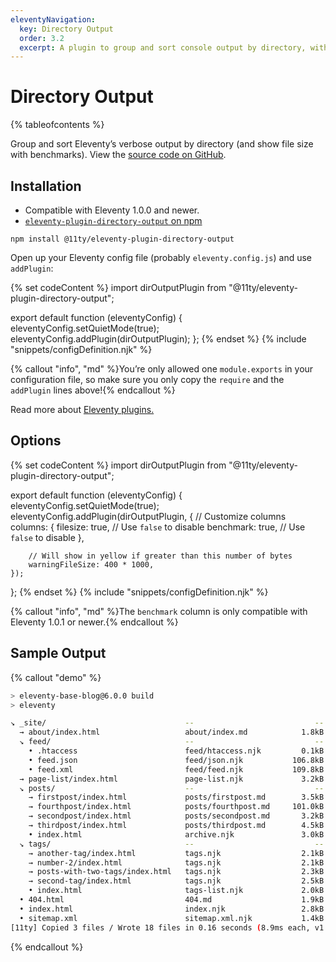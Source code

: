 ```yaml
---
eleventyNavigation:
  key: Directory Output
  order: 3.2
  excerpt: A plugin to group and sort console output by directory, with file size and benchmarks.
---
```


# Directory Output

{% tableofcontents %}

Group and sort Eleventy’s verbose output by directory (and show file size with benchmarks). View the [source code on GitHub](https://github.com/11ty/eleventy-plugin-directory-output).

## Installation

- Compatible with Eleventy 1.0.0 and newer.
- [`eleventy-plugin-directory-output` on npm](https://www.npmjs.com/package/@11ty/eleventy-plugin-directory-output)

```
npm install @11ty/eleventy-plugin-directory-output
```

Open up your Eleventy config file (probably `eleventy.config.js`) and use `addPlugin`:

{% set codeContent %}
import dirOutputPlugin from "@11ty/eleventy-plugin-directory-output";

export default function (eleventyConfig) {
	eleventyConfig.setQuietMode(true);
	eleventyConfig.addPlugin(dirOutputPlugin);
};
{% endset %}
{% include "snippets/configDefinition.njk" %}

{% callout "info", "md" %}You’re only allowed one `module.exports` in your configuration file, so make sure you only copy the `require` and the `addPlugin` lines above!{% endcallout %}

Read more about [Eleventy plugins.](/docs/plugins/)

## Options

{% set codeContent %}
import dirOutputPlugin from "@11ty/eleventy-plugin-directory-output";

export default function (eleventyConfig) {
	eleventyConfig.setQuietMode(true);
	eleventyConfig.addPlugin(dirOutputPlugin, {
		// Customize columns
		columns: {
			filesize: true, // Use `false` to disable
			benchmark: true, // Use `false` to disable
		},

		// Will show in yellow if greater than this number of bytes
		warningFileSize: 400 * 1000,
	});
};
{% endset %}
{% include "snippets/configDefinition.njk" %}

{% callout "info", "md" %}The `benchmark` column is only compatible with Eleventy 1.0.1 or newer.{% endcallout %}

## Sample Output

{% callout "demo" %}

```bash
> eleventy-base-blog@6.0.0 build
> eleventy

↘ _site/                               --                           --       --
  → about/index.html                   about/index.md            1.8kB    2.7ms
  ↘ feed/                              --                           --       --
    • .htaccess                        feed/htaccess.njk         0.1kB    0.2ms
    • feed.json                        feed/json.njk           106.8kB   17.3ms
    • feed.xml                         feed/feed.njk           109.8kB    9.8ms
  → page-list/index.html               page-list.njk             3.2kB    1.1ms
  ↘ posts/                             --                           --       --
    → firstpost/index.html             posts/firstpost.md        3.5kB    1.0ms
    → fourthpost/index.html            posts/fourthpost.md     101.0kB   27.2ms
    → secondpost/index.html            posts/secondpost.md       3.2kB    5.6ms
    → thirdpost/index.html             posts/thirdpost.md        4.5kB    7.5ms
    • index.html                       archive.njk               3.0kB   13.7ms
  ↘ tags/                              --                           --       --
    → another-tag/index.html           tags.njk                  2.1kB    0.9ms
    → number-2/index.html              tags.njk                  2.1kB    0.4ms
    → posts-with-two-tags/index.html   tags.njk                  2.3kB    0.2ms
    → second-tag/index.html            tags.njk                  2.5kB    0.5ms
    • index.html                       tags-list.njk             2.0kB    0.4ms
  • 404.html                           404.md                    1.9kB    0.4ms
  • index.html                         index.njk                 2.8kB    1.7ms
  • sitemap.xml                        sitemap.xml.njk           1.4kB    1.3ms
[11ty] Copied 3 files / Wrote 18 files in 0.16 seconds (8.9ms each, v1.0.1)
```

{% endcallout %}
